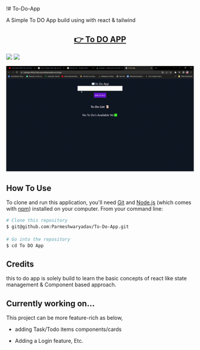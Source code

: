 !# To-Do-App

A Simple To DO App build using with react &amp; tailwind

<H2 align="center">
<a href="https://todoapp-662yz33wq-parmeshwaryadav.vercel.app/">
👉 To DO APP</a>
</h2>

<p align="">
    <img src="https://img.shields.io/badge/html-VS--Code-green">
    <img src="https://img.shields.io/badge/tailwind-VS--Code-lightgrey">
</P>

![Screenshot](./To-Do-App.gif)

## How To Use

To clone and run this application, you'll need [Git](https://git-scm.com) and [Node.js](https://nodejs.org/en/download/) (which comes with [npm](http://npmjs.com)) installed on your computer. From your command line:

```bash
# Clone this repository
$ git@github.com:Parmeshwaryadav/To-Do-App.git

# Go into the repository
$ cd To DO App

```

## Credits

this to do app is solely build to learn the basic concepts of react like state management & Component based approach.

## Currently working on...

This project can be more feature-rich as below,

- adding Task/Todo items components/cards

- Adding a Login feature, Etc.
